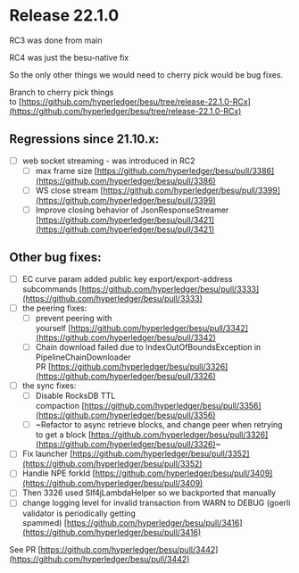 # Release 22.1.0

RC3 was done from main

RC4 was just the besu-native fix

So the only other things we would need to cherry pick would be bug fixes. 

Branch to cherry pick things to [https://github.com/hyperledger/besu/tree/release-22.1.0-RCx](https://github.com/hyperledger/besu/tree/release-22.1.0-RCx)

## Regressions since 21.10.x:

- [ ] web socket streaming - was introduced in RC2
  - [ ] max frame size [https://github.com/hyperledger/besu/pull/3386](https://github.com/hyperledger/besu/pull/3386)
  - [ ] WS close stream [https://github.com/hyperledger/besu/pull/3399](https://github.com/hyperledger/besu/pull/3399)
  - [ ] Improve closing behavior of JsonResponseStreamer [https://github.com/hyperledger/besu/pull/3421](https://github.com/hyperledger/besu/pull/3421)

## Other bug fixes:

- [ ] EC curve param added public key export/export-address subcommands [https://github.com/hyperledger/besu/pull/3333](https://github.com/hyperledger/besu/pull/3333)
- [ ] the peering fixes:
  - [ ] prevent peering with yourself [https://github.com/hyperledger/besu/pull/3342](https://github.com/hyperledger/besu/pull/3342)
  - [ ] Chain download failed due to IndexOutOfBoundsException in PipelineChainDownloader PR [https://github.com/hyperledger/besu/pull/3326](https://github.com/hyperledger/besu/pull/3326)
- [ ] the sync fixes:
  - [ ] Disable RocksDB TTL compaction [https://github.com/hyperledger/besu/pull/3356](https://github.com/hyperledger/besu/pull/3356)
  - [ ] ~Refactor to async retrieve blocks, and change peer when retrying to get a block [https://github.com/hyperledger/besu/pull/3326](https://github.com/hyperledger/besu/pull/3326)~  
- [ ] Fix launcher [https://github.com/hyperledger/besu/pull/3352](https://github.com/hyperledger/besu/pull/3352)
- [ ] Handle NPE forkId [https://github.com/hyperledger/besu/pull/3409](https://github.com/hyperledger/besu/pull/3409)
- [ ] Then 3326 used Slf4jLambdaHelper so we backported that manually
- [ ] change logging level for invalid transaction from WARN to DEBUG (goerli validator is periodically getting spammed) [https://github.com/hyperledger/besu/pull/3416](https://github.com/hyperledger/besu/pull/3416)

See PR [https://github.com/hyperledger/besu/pull/3442](https://github.com/hyperledger/besu/pull/3442)